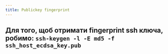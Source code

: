 ```yaml
---
title: Publickey fingerprint
---
```


**Для того, щоб отримати fingerprint ssh ключа, робимо:**
`ssh-keygen -l -E md5 -f ssh_host_ecdsa_key.pub`
-----
